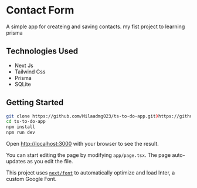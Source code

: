 # Contact Form

A simple app for createing and saving contacts. my fist project to learning prisma 

## Technologies Used

- Next Js
- Tailwind Css
- Prisma
- SQLite

## Getting Started
 
```bash
git clone https://github.com/Milaadmg023/ts-to-do-app.git)https://github.com/Milaadmg023/ts-to-do-app.git
cd ts-to-do-app
npm install
npm run dev
```
Open [http://localhost:3000](http://localhost:3000) with your browser to see the result.

You can start editing the page by modifying `app/page.tsx`. The page auto-updates as you edit the file.

This project uses [`next/font`](https://nextjs.org/docs/basic-features/font-optimization) to automatically optimize and load Inter, a custom Google Font.
